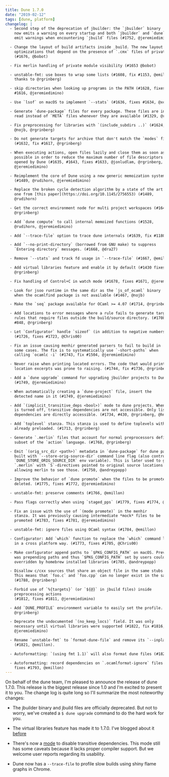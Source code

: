```yaml
---
title: Dune 1.7.0
date: "2019-02-12"
tags: [dune, platform]
changelog: |
  - Second step of the deprecation of jbuilder: the `jbuilder` binary
    now emits a warning on every startup and both `jbuilder` and `dune`
    emit warnings when encountering `jbuild` files (#1752, @jeremiedimino)

  - Change the layout of build artifacts inside _build. The new layout enables
    optimizations that depend on the presence of `.cmx` files of private modules
    (#1676, @bobot)

  - Fix merlin handling of private module visibility (#1653 @bobot)

  - unstable-fmt: use boxes to wrap some lists (#1608, fix #1153, @emillon,
    thanks to @rgrinberg)

  - skip directories when looking up programs in the PATH (#1628, fixes
    #1616, @jeremiedimino)

  - Use `lsof` on macOS to implement `--stats` (#1636, fixes #1634, @xclerc)

  - Generate `dune-package` files for every package. These files are installed and
    read instead of `META` files whenever they are available (#1329, @rgrinberg)

  - Fix preprocessing for libraries with `(include_subdirs ..)` (#1624, fix #1626,
    @nojb, @rgrinberg)

  - Do not generate targets for archive that don't match the `modes` field.
    (#1632, fix #1617, @rgrinberg)

  - When executing actions, open files lazily and close them as soon as
    possible in order to reduce the maximum number of file descriptors
    opened by Dune (#1635, #1643, fixes #1633, @jonludlam, @rgrinberg,
    @jeremiedimino)

  - Reimplement the core of Dune using a new generic memoization system
    (#1489, @rudihorn, @jeremiedimino)

  - Replace the broken cycle detection algorithm by a state of the art
    one from [this paper](https://doi.org/10.1145/2756553) (#1489,
    @rudihorn)

  - Get the correct environment node for multi project workspaces (#1648,
    @rgrinberg)

  - Add `dune compute` to call internal memoized functions (#1528,
    @rudihorn, @jeremiedimino)

  - Add `--trace-file` option to trace dune internals (#1639, fix #1180, @emillon)

  - Add `--no-print-directory` (borrowed from GNU make) to suppress
    `Entering directory` messages. (#1668, @dra27)

  - Remove `--stats` and track fd usage in `--trace-file` (#1667, @emillon)

  - Add virtual libraries feature and enable it by default (#1430 fixes #921,
    @rgrinberg)

  - Fix handling of Control+C in watch mode (#1678, fixes #1671, @jeremiedimino)

  - Look for jsoo runtime in the same dir as the `js_of_ocaml` binary
    when the ocamlfind package is not available (#1467, @nojb)

  - Make the `seq` package available for OCaml >= 4.07 (#1714, @rgrinberg)

  - Add locations to error messages where a rule fails to generate targets and
    rules that require files outside the build/source directory. (#1708, fixes
    #848, @rgrinberg)

  - Let `Configurator` handle `sizeof` (in addition to negative numbers).
    (#1726, fixes #1723, @Chris00)

  - Fix an issue causing menhir generated parsers to fail to build in
    some cases. The fix is to systematically use `-short-paths` when
    calling `ocamlc -i` (#1743, fix #1504, @jeremiedimino)

  - Never raise when printing located errors. The code that would print the
    location excerpts was prone to raising. (#1744, fix #1736, @rgrinberg)

  - Add a `dune upgrade` command for upgrading jbuilder projects to Dune
    (#1749, @jeremiedimino)

  - When automatically creating a `dune-project` file, insert the
    detected name in it (#1749, @jeremiedimino)

  - Add `(implicit_transitive_deps <bool>)` mode to dune projects. When this mode
    is turned off, transitive dependencies are not accessible. Only listed
    dependencies are directly accessible. (#1734, #430, @rgrinberg, @hnrgrgr)

  - Add `toplevel` stanza. This stanza is used to define toplevels with libraries
    already preloaded. (#1713, @rgrinberg)

  - Generate `.merlin` files that account for normal preprocessors defined using a
    subset of the `action` language. (#1768, @rgrinberg)

  - Emit `(orig_src_dir <path>)` metadata in `dune-package` for dune packages
    built with `--store-orig-source-dir` command line flag (also controlled by
    `DUNE_STORE_ORIG_SOURCE_DIR` env variable). This is later used to generate
    `.merlin` with `S`-directives pointed to original source locations and thus
    allowing merlin to see those. (#1750, @andreypopp)

  - Improve the behavior of `dune promote` when the files to be promoted have been
    deleted. (#1775, fixes #1772, @jeremiedimino)

  - unstable-fmt: preserve comments (#1766, @emillon)

  - Pass flags correctly when using `staged_pps` (#1779, fixes #1774, @jeremiedimino)

  - Fix an issue with the use of `(mode promote)` in the menhir
    stanza. It was previously causing intermediate *mock* files to be
    promoted (#1783, fixes #1781, @jeremiedimino)

  - unstable-fmt: ignore files using OCaml syntax (#1784, @emillon)

  - Configurator: Add `which` function to replace the `which` command line utility
    in a cross platform way. (#1773, fixes #1705, @Chris00)

  - Make configurator append paths to `$PKG_CONFIG_PATH` on macOS. Previously it
    was prepending paths and thus `$PKG_CONFIG_PATH` set by users could have been
    overridden by homebrew installed libraries (#1785, @andreypopp)

  - Disallow c/cxx sources that share an object file in the same stubs archive.
    This means that `foo.c` and `foo.cpp` can no longer exist in the same library.
    (#1788, @rgrinberg)

  - Forbid use of `%{targets}` (or `${@}` in jbuild files) inside
    preprocessing actions
    (#1812, fixes #1811, @jeremiedimino)

  - Add `DUNE_PROFILE` environment variable to easily set the profile. (#1806,
    @rgrinberg)

  - Deprecate the undocumented `(no_keep_locs)` field. It was only
    necessary until virtual libraries were supported (#1822, fix #1816,
    @jeremiedimino)

  - Rename `unstable-fmt` to `format-dune-file` and remove its `--inplace` option.
    (#1821, @emillon).

  - Autoformatting: `(using fmt 1.1)` will also format dune files (#1821, @emillon).

  - Autoformatting: record dependencies on `.ocamlformat-ignore` files (#1824,
    fixes #1793, @emillon)
---
```


On behalf of the dune team, I'm pleased to announce the release of dune 1.7.0. This release is the biggest release since 1.0 and I'm excited to present it to you. The change log is quite long so I'll summarize the most noteworthy changes:

* The jbuilder binary and jbuild files are officially deprecated. But not to worry, we've created a `$ dune upgrade` command to do the hard work for you.

* The virtual libraries feature has made it to 1.7.0. I've blogged about it [before](http://rgrinberg.com/posts/virtual-libraries/)

* There's now a [mode](https://dune.readthedocs.io/en/latest/advanced-topics.html#implicit-transitive-deps) to disable transitive dependencies. This mode still has some caveats because it lacks proper compiler support. But we welcome user reports regarding its usability.

* Dune now has a `--trace-file` to profile slow builds using shiny flame graphs in Chrome.

